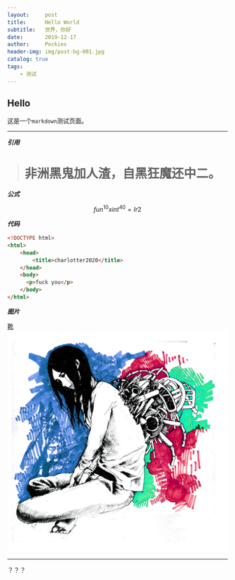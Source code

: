 ```yaml
---
layout:     post
title:      Hello World
subtitle:   世界，你好
date:       2019-12-17
author:     Pockies
header-img: img/post-bg-001.jpg
catalog: true
tags:
    - 测试
---
```


## Hello

这是一个`markdown`测试页面。

------

***引用***

> # 非洲黑鬼加人渣，自黑狂魔还中二。

***公式***

$$ fun^10xint^40=Ir2 $$

***代码***

```html
<!DOCTYPE html>
<html>
	<head>
		<title>charlotter2020</title>
	</head>
	<body>
      <p>fuck you</p>
	</body>
</html>
```

***图片***

[靴](https://www.pixiv.net/artworks/53693541)
![あぐら](https://github.com/charlotter2020/charlotter2020.github.io/blob/master/img/kenshi.jpg?raw=true)

------

？？？
